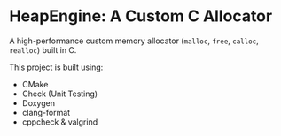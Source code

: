 # HeapEngine: A Custom C Allocator

A high-performance custom memory allocator (`malloc`, `free`, `calloc`, `realloc`)
built in C.

This project is built using:
- CMake
- Check (Unit Testing)
- Doxygen
- clang-format
- cppcheck & valgrind
